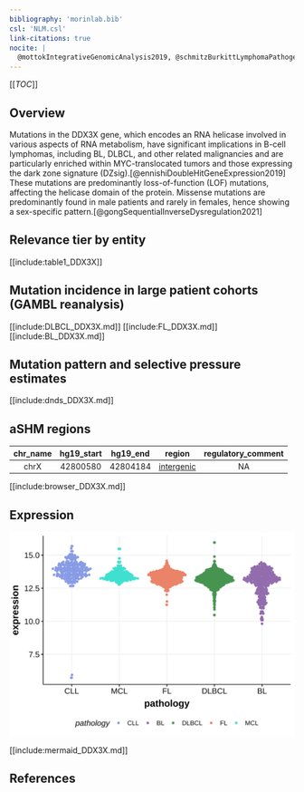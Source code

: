 ```yaml
---
bibliography: 'morinlab.bib'
csl: 'NLM.csl'
link-citations: true
nocite: |
  @mottokIntegrativeGenomicAnalysis2019, @schmitzBurkittLymphomaPathogenesis2012, @reddyGeneticFunctionalDrivers2017, @schmitzGeneticsPathogenesisDiffuse2018, @arthurGenomewideDiscoverySomatic2018
---
```

[[_TOC_]]

## Overview
Mutations in the DDX3X gene, which encodes an RNA helicase involved in various aspects of RNA metabolism, have significant implications in B-cell lymphomas, including BL, DLBCL, and other related malignancies and are particularly enriched within MYC-translocated tumors and those expressing the dark zone signature (DZsig).[@ennishiDoubleHitGeneExpression2019] 
These mutations are predominantly loss-of-function (LOF) mutations, affecting the helicase domain of the protein. Missense mutations are predominantly found in male patients and rarely in females, hence showing a sex-specific pattern.[@gongSequentialInverseDysregulation2021]


## Relevance tier by entity

[[include:table1_DDX3X]]

## Mutation incidence in large patient cohorts (GAMBL reanalysis)

[[include:DLBCL_DDX3X.md]]
[[include:FL_DDX3X.md]]
[[include:BL_DDX3X.md]]

## Mutation pattern and selective pressure estimates

[[include:dnds_DDX3X.md]]

## aSHM regions

|chr_name|hg19_start|hg19_end|region                                                                                          |regulatory_comment|
|:--------:|:----------:|:--------:|:------------------------------------------------------------------------------------------------:|:------------------:|
|chrX    |42800580  |42804184|[intergenic](https://genome.ucsc.edu/s/rdmorin/GAMBL%20hg19?position=chrX%3A42800580%2D42804184)|NA                |



[[include:browser_DDX3X.md]]

## Expression
![](images/gene_expression/DDX3X_by_pathology.svg)
<!-- ORIGIN: schmitzBurkittLymphomaPathogenesis2012 -->
<!-- DLBCL: schmitzGeneticsPathogenesisDiffuse2018a -->
<!-- BL: schmitzBurkittLymphomaPathogenesis2012 -->
<!-- BL: schmitzBurkittLymphomaPathogenesis2012 -->
<!-- PMBL: mottokIntegrativeGenomicAnalysis2019b -->

[[include:mermaid_DDX3X.md]]

## References


